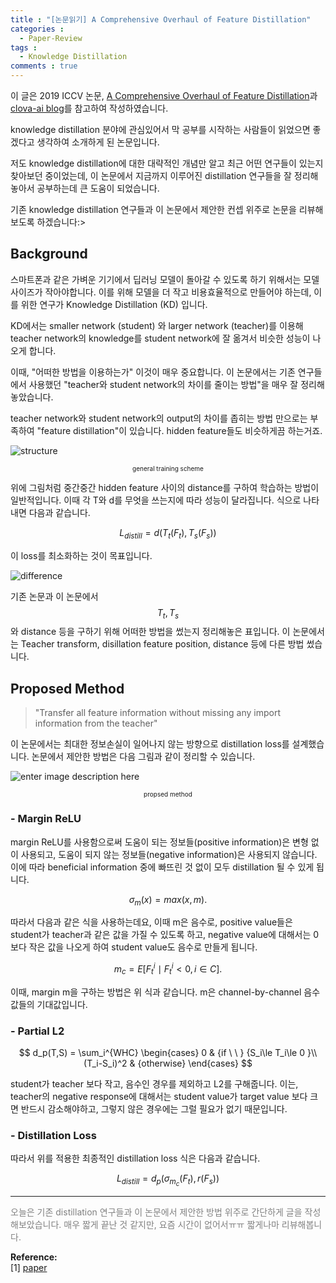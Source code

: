 ```yaml
---
title : "[논문읽기] A Comprehensive Overhaul of Feature Distillation"
categories :
  - Paper-Review
tags :
  - Knowledge Distillation
comments : true
---
```

이 글은 2019 ICCV 논문, [A Comprehensive Overhaul of Feature Distillation](https://arxiv.org/pdf/1904.01866.pdf)과 [clova-ai blog](https://clova-ai.blog/2019/08/22/a-comprehensive-overhaul-of-feature-distillation-iccv-2019/)를 참고하여 작성하였습니다.

knowledge distillation 분야에 관심있어서 막 공부를 시작하는 사람들이 읽었으면 좋겠다고 생각하여 소개하게 된 논문입니다.

저도 knowledge distillation에 대한 대략적인 개념만 알고 최근 어떤 연구들이 있는지 찾아보던 중이었는데, 이 논문에서 지금까지 이루어진 distillation 연구들을 잘 정리해놓아서 공부하는데 큰 도움이 되었습니다.

기존 knowledge distillation 연구들과 이 논문에서 제안한 컨셉 위주로 논문을 리뷰해보도록 하겠습니다:>

## Background

스마트폰과 같은 가벼운 기기에서 딥러닝 모델이 돌아갈 수 있도록 하기 위해서는 모델 사이즈가 작아야합니다. 이를 위해 모델을 더 작고 비용효율적으로 만들어야 하는데, 이를 위한 연구가 Knowledge Distillation (KD) 입니다.

KD에서는 smaller network (student) 와 larger network (teacher)를 이용해 teacher network의 knowledge를 student network에 잘 옮겨서 비슷한 성능이 나오게 합니다.

이때, "어떠한 방법을 이용하는가" 이것이 매우 중요합니다. 이 논문에서는 기존 연구들에서 사용했던 "teacher와 student network의 차이를 줄이는 방법"을 매우 잘 정리해놓았습니다.

teacher network와 student network의 output의 차이를 좁히는 방법 만으로는 부족하여 "feature distillation"이 있습니다. hidden feature들도 비슷하게끔 하는거죠.

![structure](https://i.imgur.com/1ein6kc.png)
<p style="font-size:10px;text-align:center">general training scheme</p>

위에 그림처럼 중간중간 hidden feature 사이의 distance를 구하여 학습하는 방법이 일반적입니다. 이때 각 T와 d를 무엇을 쓰는지에 따라 성능이 달라집니다. 식으로 나타내면 다음과 같습니다.

$$
L_{distill} = d(T_t(F_t), T_s(F_s))
$$

이 loss를 최소화하는 것이 목표입니다.

![difference](https://i.imgur.com/v2VYyu6.png)

기존 논문과 이 논문에서 $$T_t, T_s$$와 distance 등을 구하기 위해 어떠한 방법을 썼는지 정리해놓은 표입니다. 이 논문에서는 Teacher transform, disillation feature position, distance 등에 다른 방법 썼습니다.

## Proposed Method

> "Transfer all feature information without missing any import information from the teacher"

이 논문에서는 최대한 정보손실이 일어나지 않는 방향으로 distillation loss를 설계했습니다. 논문에서 제안한 방법은 다음 그림과 같이 정리할 수 있습니다.

![enter image description here](https://i2.wp.com/clova-ai.blog/wp-content/uploads/2019/08/ourmethod.png?resize=768%2C432&ssl=1)
<p style="font-size:10px;text-align:center">propsed method</p>

### - Margin ReLU

margin ReLU를 사용함으로써 도움이 되는 정보들(positive information)은 변형 없이 사용되고, 도움이 되지 않는 정보들(negative information)은 사용되지 않습니다. 이에 따라 beneficial information 중에 빠뜨린 것 없이 모두 distillation 될 수 있게 됩니다.

$$
\sigma_m(x) = max(x, m).
$$

따라서 다음과 같은 식을 사용하는데요, 이때 m은 음수로, positive value들은 student가 teacher과 같은 값을 가질 수 있도록 하고, negative value에 대해서는 0보다 작은 값을 나오게 하여 student value도 음수로 만들게 됩니다.

$$
m_c = E[F_t^i\mid F_t^i<0, i \in C].
$$

이때, margin m을 구하는 방법은 위 식과 같습니다. m은 channel-by-channel 음수 값들의 기대값입니다.

### - Partial L2

$$
d_p(T,S) = \sum_i^{WHC}
\begin{cases}
0 & {if \ \ } {S_i\le T_i\le 0 }\\
(T_i-S_i)^2 & {otherwise}
\end{cases}
$$

student가 teacher 보다 작고, 음수인 경우를 제외하고 L2를 구해줍니다. 이는, teacher의 negative response에 대해서는 student value가 target value 보다 크면 반드시 감소해야하고, 그렇지 않은 경우에는 그럴 필요가 없기 때문입니다.

### - Distillation Loss

따라서 위를 적용한 최종적인 distillation loss 식은 다음과 같습니다.

$$
L_{distill} = d_p(\sigma_{m_c}(F_t), r(F_s))
$$

---
<p style="font-size:14px; color:gray;">
오늘은 기존 distillation 연구들과 이 논문에서 제안한 방법 위주로 간단하게 글을 작성해보았습니다. 매우 짧게 끝난 것 같지만, 요즘 시간이 없어서ㅠㅠ 짧게나마 리뷰해봅니다.
</p>

**Reference:**<br>
[1] [paper](https://arxiv.org/pdf/1904.01866.pdf)<br>
